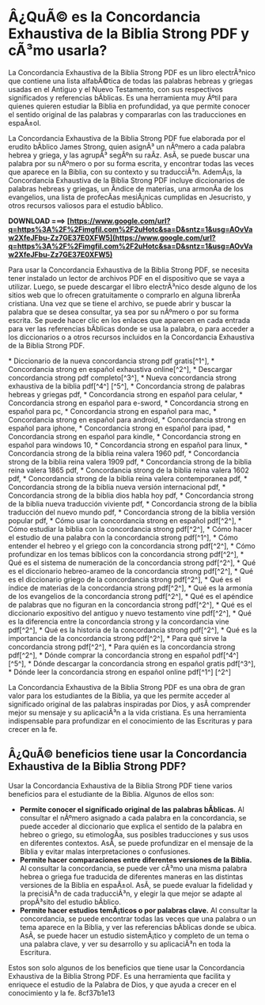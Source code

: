 # Â¿QuÃ© es la Concordancia Exhaustiva de la Biblia Strong PDF y cÃ³mo usarla?
  
La Concordancia Exhaustiva de la Biblia Strong PDF es un libro electrÃ³nico que contiene una lista alfabÃ©tica de todas las palabras hebreas y griegas usadas en el Antiguo y el Nuevo Testamento, con sus respectivos significados y referencias bÃ­blicas. Es una herramienta muy Ãºtil para quienes quieren estudiar la Biblia en profundidad, ya que permite conocer el sentido original de las palabras y compararlas con las traducciones en espaÃ±ol.
  
La Concordancia Exhaustiva de la Biblia Strong PDF fue elaborada por el erudito bÃ­blico James Strong, quien asignÃ³ un nÃºmero a cada palabra hebrea y griega, y las agrupÃ³ segÃºn su raÃ­z. AsÃ­, se puede buscar una palabra por su nÃºmero o por su forma escrita, y encontrar todas las veces que aparece en la Biblia, con su contexto y su traducciÃ³n. AdemÃ¡s, la Concordancia Exhaustiva de la Biblia Strong PDF incluye diccionarios de palabras hebreas y griegas, un Ã­ndice de materias, una armonÃ­a de los evangelios, una lista de profecÃ­as mesiÃ¡nicas cumplidas en Jesucristo, y otros recursos valiosos para el estudio bÃ­blico.
 
**DOWNLOAD ===> [https://www.google.com/url?q=https%3A%2F%2Fimgfil.com%2F2uHotc&sa=D&sntz=1&usg=AOvVaw2XfeJFbu-Zz7GE37E0XFW5](https://www.google.com/url?q=https%3A%2F%2Fimgfil.com%2F2uHotc&sa=D&sntz=1&usg=AOvVaw2XfeJFbu-Zz7GE37E0XFW5)**


  
Para usar la Concordancia Exhaustiva de la Biblia Strong PDF, se necesita tener instalado un lector de archivos PDF en el dispositivo que se vaya a utilizar. Luego, se puede descargar el libro electrÃ³nico desde alguno de los sitios web que lo ofrecen gratuitamente o comprarlo en alguna librerÃ­a cristiana. Una vez que se tiene el archivo, se puede abrir y buscar la palabra que se desea consultar, ya sea por su nÃºmero o por su forma escrita. Se puede hacer clic en los enlaces que aparecen en cada entrada para ver las referencias bÃ­blicas donde se usa la palabra, o para acceder a los diccionarios o a otros recursos incluidos en la Concordancia Exhaustiva de la Biblia Strong PDF.
 
\* Diccionario de la nueva concordancia strong pdf gratis[^1^],  \* Concordancia strong en español exhaustiva online[^2^],  \* Descargar concordancia strong pdf completo[^3^],  \* Nueva concordancia strong exhaustiva de la biblia pdf[^4^] [^5^],  \* Concordancia strong de palabras hebreas y griegas pdf,  \* Concordancia strong en español para celular,  \* Concordancia strong en español para e-sword,  \* Concordancia strong en español para pc,  \* Concordancia strong en español para mac,  \* Concordancia strong en español para android,  \* Concordancia strong en español para iphone,  \* Concordancia strong en español para ipad,  \* Concordancia strong en español para kindle,  \* Concordancia strong en español para windows 10,  \* Concordancia strong en español para linux,  \* Concordancia strong de la biblia reina valera 1960 pdf,  \* Concordancia strong de la biblia reina valera 1909 pdf,  \* Concordancia strong de la biblia reina valera 1865 pdf,  \* Concordancia strong de la biblia reina valera 1602 pdf,  \* Concordancia strong de la biblia reina valera contemporanea pdf,  \* Concordancia strong de la biblia nueva versión internacional pdf,  \* Concordancia strong de la biblia dios habla hoy pdf,  \* Concordancia strong de la biblia nueva traducción viviente pdf,  \* Concordancia strong de la biblia traducción del nuevo mundo pdf,  \* Concordancia strong de la biblia versión popular pdf,  \* Cómo usar la concordancia strong en español pdf[^2^],  \* Cómo estudiar la biblia con la concordancia strong pdf[^2^],  \* Cómo hacer el estudio de una palabra con la concordancia strong pdf[^1^],  \* Cómo entender el hebreo y el griego con la concordancia strong pdf[^2^],  \* Cómo profundizar en los temas bíblicos con la concordancia strong pdf[^2^],  \* Qué es el sistema de numeración de la concordancia strong pdf[^2^],  \* Qué es el diccionario hebreo-arameo de la concordancia strong pdf[^2^],  \* Qué es el diccionario griego de la concordancia strong pdf[^2^],  \* Qué es el índice de materias de la concordancia strong pdf[^2^],  \* Qué es la armonía de los evangelios de la concordancia strong pdf[^2^],  \* Qué es el apéndice de palabras que no figuran en la concordancia strong pdf[^2^],  \* Qué es el diccionario expositivo del antiguo y nuevo testamento vine pdf[^2^],  \* Qué es la diferencia entre la concordancia strong y la concordancia vine pdf[^2^],  \* Qué es la historia de la concordancia strong pdf[^2^],  \* Qué es la importancia de la concordancia strong pdf[^2^],  \* Para qué sirve la concordancia strong pdf[^2^],  \* Para quién es la concordancia strong pdf[^2^],  \* Dónde comprar la concordancia strong en español pdf[^4^] [^5^],  \* Dónde descargar la concordancia strong en español gratis pdf[^3^],  \* Dónde leer la concordancia strong en español online pdf[^1^] [^2^]
  
La Concordancia Exhaustiva de la Biblia Strong PDF es una obra de gran valor para los estudiantes de la Biblia, ya que les permite acceder al significado original de las palabras inspiradas por Dios, y asÃ­ comprender mejor su mensaje y su aplicaciÃ³n a la vida cristiana. Es una herramienta indispensable para profundizar en el conocimiento de las Escrituras y para crecer en la fe.
  
## Â¿QuÃ© beneficios tiene usar la Concordancia Exhaustiva de la Biblia Strong PDF?
  
Usar la Concordancia Exhaustiva de la Biblia Strong PDF tiene varios beneficios para el estudiante de la Biblia. Algunos de ellos son:
  
- **Permite conocer el significado original de las palabras bÃ­blicas.** Al consultar el nÃºmero asignado a cada palabra en la concordancia, se puede acceder al diccionario que explica el sentido de la palabra en hebreo o griego, su etimologÃ­a, sus posibles traducciones y sus usos en diferentes contextos. AsÃ­, se puede profundizar en el mensaje de la Biblia y evitar malas interpretaciones o confusiones.
- **Permite hacer comparaciones entre diferentes versiones de la Biblia.** Al consultar la concordancia, se puede ver cÃ³mo una misma palabra hebrea o griega fue traducida de diferentes maneras en las distintas versiones de la Biblia en espaÃ±ol. AsÃ­, se puede evaluar la fidelidad y la precisiÃ³n de cada traducciÃ³n, y elegir la que mejor se adapte al propÃ³sito del estudio bÃ­blico.
- **Permite hacer estudios temÃ¡ticos o por palabras clave.** Al consultar la concordancia, se puede encontrar todas las veces que una palabra o un tema aparece en la Biblia, y ver las referencias bÃ­blicas donde se ubica. AsÃ­, se puede hacer un estudio sistemÃ¡tico y completo de un tema o una palabra clave, y ver su desarrollo y su aplicaciÃ³n en toda la Escritura.

Estos son solo algunos de los beneficios que tiene usar la Concordancia Exhaustiva de la Biblia Strong PDF. Es una herramienta que facilita y enriquece el estudio de la Palabra de Dios, y que ayuda a crecer en el conocimiento y la fe.
 8cf37b1e13
 
